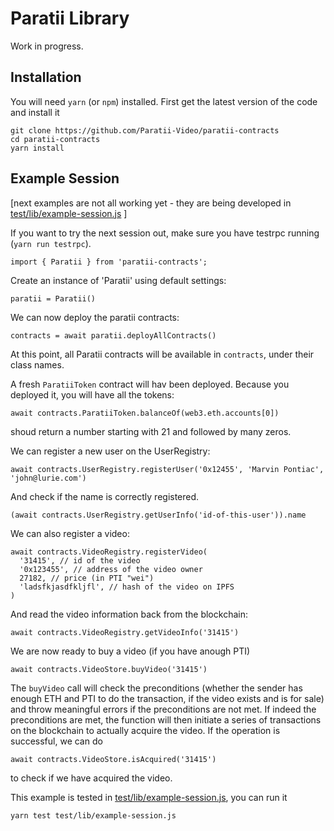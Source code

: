 
# Paratii Library

Work in progress.  


## Installation

You will need `yarn` (or `npm`) installed. First get the latest version of the code and install it

    git clone https://github.com/Paratii-Video/paratii-contracts
    cd paratii-contracts
    yarn install


## Example Session

[next examples are not all working yet - they are being developed in
[test/lib/example-session.js](../../test/lib/example-session.js)
]

If you want to try the next session out, make sure you have testrpc running (`yarn run testrpc`).


    import { Paratii } from 'paratii-contracts';

Create an instance of 'Paratii' using default settings:

    paratii = Paratii()

We can now deploy the paratii contracts:

    contracts = await paratii.deployAllContracts()


At this point, all Paratii contracts will be available in `contracts`, under their class names.

 A fresh  `ParatiiToken` contract will hav been deployed. Because you deployed it, you will have all the tokens:

    await contracts.ParatiiToken.balanceOf(web3.eth.accounts[0])

shoud return a number starting with 21 and followed by many zeros.

We can register a new user on the UserRegistry:

    await contracts.UserRegistry.registerUser('0x12455', 'Marvin Pontiac', 'john@lurie.com')

And check if the name is correctly registered.

    (await contracts.UserRegistry.getUserInfo('id-of-this-user')).name

We can also register a video:

    await contracts.VideoRegistry.registerVideo(
      '31415', // id of the video
      '0x123455', // address of the video owner
      27182, // price (in PTI "wei")
      'ladsfkjasdfkljfl', // hash of the video on IPFS
    )

And read the video information back from the blockchain:

    await contracts.VideoRegistry.getVideoInfo('31415')


We are now ready to buy a video (if you have anough PTI)

    await contracts.VideoStore.buyVideo('31415')

The `buyVideo` call will check the preconditions (whether the sender has enough ETH and PTI to do the transaction, if the video exists and is for sale) and throw meaningful errors if the preconditions are not met. If indeed the preconditions are met, the function will then initiate a series of transactions on the blockchain to actually acquire the video. If the operation is successful, we can do

    await contracts.VideoStore.isAcquired('31415')

to check if we have acquired the video.

This example is tested in
[test/lib/example-session.js](../../test/lib/example-session.js), you can run it

    yarn test test/lib/example-session.js
